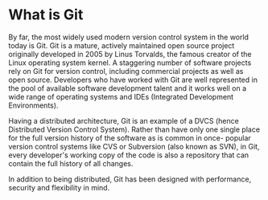 <h1>What is Git</h1>

By far, the most widely used modern version control system 
in the world today is Git. Git is a mature, actively maintained
open source project originally developed in 2005 by Linus Torvalds, 
the famous creator of the Linux operating system kernel.
A staggering number of software projects rely on Git for version control,
including commercial projects as well as open source. Developers who 
have worked with Git are well represented in the pool of available software 
development talent and it works well on a wide range of operating systems and IDEs 
(Integrated Development Environments).

Having a distributed architecture, Git is an example of a DVCS (hence 
Distributed Version Control System). Rather than have only one single
place for the full version history of the software as is common in once-
popular version control systems like CVS or Subversion (also known as SVN), 
in Git, every developer's working copy of the code is also a repository that 
can contain the full history of all changes.

In addition to being distributed, Git has been designed with performance, 
security and flexibility in mind.



